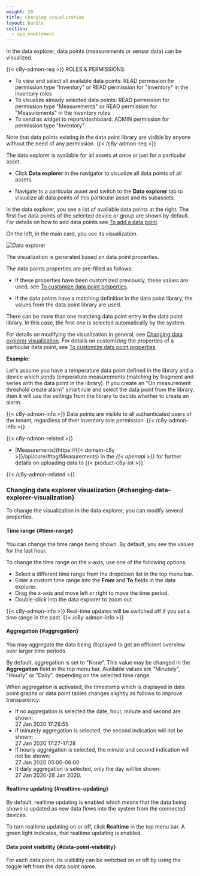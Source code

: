 ```yaml
---
weight: 20
title: Changing visualization
layout: bundle
section:
  - app_enablement
---
```


In the data explorer, data points (measurements or sensor data) can be visualized.

{{< c8y-admon-req >}}
ROLES & PERMISSIONS:

- To view and select all available data points: READ permission for permission type "Inventory" or READ permission for "Inventory" in the inventory roles
- To visualize already selected data points: READ permission for permission type "Measurements" or READ permission for "Measurements" in the inventory roles
- To send as widget to report/dashboard: ADMIN permission for permission type "Inventory"

Note that data points existing in the data point library are visible by anyone without the need of any permission.
{{< /c8y-admon-req >}}

The data explorer is available for all assets at once or just for a particular asset.

- Click **Data explorer** in the navigator to visualize all data points of all assets.

- Navigate to a particular asset and switch to the **Data explorer** tab to visualize all data points of this particular asset and its subassets.

In the data explorer, you see a list of available data points at the right. The first five data points of the selected device or group are shown by default. For details on how to add data points see [To add a data point](/cockpit/data-explorer/#to-add-a-data-point).

On the left, in the main card, you see its visualization.

![Data explorer](/images/users-guide/cockpit/cockpit-dataexplorer.png)

The visualization is generated based on data point properties.

The data points properties are pre-filled as follows:

* If these properties have been customized previously, these values are used, see [To customize data point properties](#to-customize-data-point-properties).

* If the data points have a matching definition in the data point library, the values from the data point library are used.

There can be more than one matching data point entry in the data point library. In this case, the first one is selected automatically by the system.

For details on modifying the visualization in general, see [Changing data explorer visualization](#changing-data-explorer-visualization). For details on customizing the properties of a particular data point, see [To customize data point properties](#to-customize-data-point-properties).

**Example:**

Let's assume you have a temperature data point defined in the library and a device which sends temperature measurements (matching by fragment and series with the data point in the library). If you create an "On measurement threshold create alarm" smart rule and select the data point from the library, then it will use the settings from the library to decide whether to create an alarm.

{{< c8y-admon-info >}}
Data points are visible to all authenticated users of the tenant, regardless of their inventory role permission.
{{< /c8y-admon-info >}}

{{< c8y-admon-related >}}

- [Measurements](https://{{< domain-c8y >}}/api/core/#tag/Measurements) in the *{{< openapi >}}* for further details on uploading data to {{< product-c8y-iot >}}.

{{< /c8y-admon-related >}}

### Changing data explorer visualization {#changing-data-explorer-visualization}

To change the visualization in the data explorer, you can modify several properties.

#### Time range {#time-range}

You can change the time range being shown. By default, you see the values for the last hour.

To change the time range on the x-axis, use one of the following options:

* Select a different time range from the dropdown list in the top menu bar.
* Enter a custom time range into the **From** and **To** fields in the data explorer.
* Drag the x-axis and move left or right to move the time period.
* Double-click into the data explorer to zoom out.

{{< c8y-admon-info >}}
Real-time updates will be switched off if you set a time range in the past.
{{< /c8y-admon-info >}}

#### Aggregation {#aggregation}

You may aggregate the data being displayed to get an efficient overview over larger time periods.

By default, aggregation is set to "None". This value may be changed in the **Aggregation** field in the top menu bar. Available values are "Minutely", "Hourly" or "Daily", depending on the selected time range.

When aggregation is activated, the timestamp which is displayed in data point graphs or data point tables changes slightly as follows to improve transparency:

* If no aggregation is selected the date, hour, minute and second are shown:<br> 27 Jan 2020 17:26:55
* If minutely aggregation is selected, the second indication will not be shown:<br> 27 Jan 2020 17:27-17:28
* If hourly aggregation is selected, the minute and second indication will not be shown:<br> 27 Jan 2020 05:00-06:00
* If daily aggregation is selected, only the day will be shown:<br> 27 Jan 2020-28 Jan 2020.


#### Realtime updating {#realtime-updating}

By default, realtime updating is enabled which means that the data being shown is updated as new data flows into the system from the connected devices.

To turn realtime updating on or off, click **Realtime** in the top menu bar. A green light indicates, that realtime updating is enabled.


#### Data point visibility {#data-point-visibility}

For each data point, its visibility can be switched on or off by using the toggle left from the data point name.
